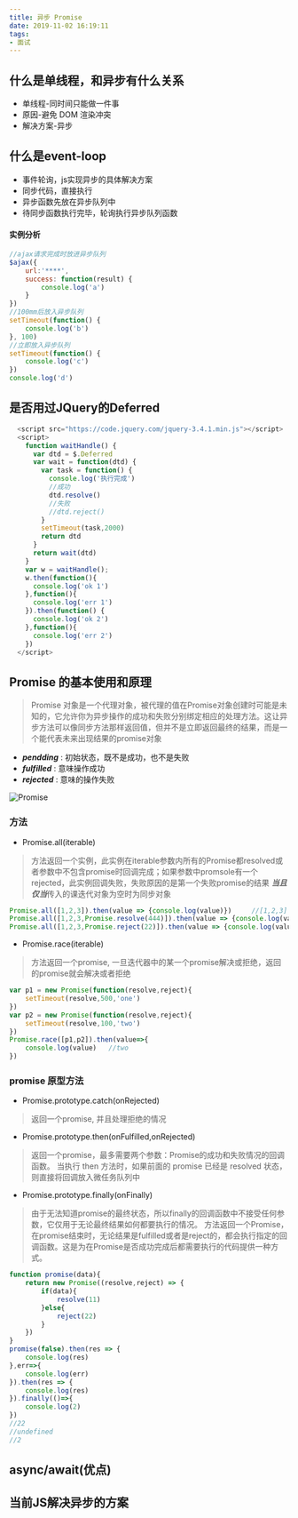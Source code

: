 ```yaml
---
title: 异步 Promise
date: 2019-11-02 16:19:11
tags: 
- 面试
---
```



## 什么是单线程，和异步有什么关系
+ 单线程-同时间只能做一件事
+ 原因-避免 DOM 渲染冲突 
+ 解决方案-异步

## 什么是event-loop
+ 事件轮询，js实现异步的具体解决方案
+ 同步代码，直接执行
+ 异步函数先放在异步队列中
+ 待同步函数执行完毕，轮询执行异步队列函数

#### 实例分析
```javaScript
//ajax请求完成时放进异步队列
$ajax({
    url:'****',
    success: function(result) {
        console.log('a')    
    }
})
//100mm后放入异步队列
setTimeout(function() {
    console.log('b')
}, 100)
//立即放入异步队列
setTimeout(function() {
    console.log('c')
})
console.log('d')
```
## 是否用过JQuery的Deferred
```javaScript
  <script src="https://code.jquery.com/jquery-3.4.1.min.js"></script>
  <script>
    function waitHandle() {
      var dtd = $.Deferred
      var wait = function(dtd) {
        var task = function() {
          console.log('执行完成')
          //成功
          dtd.resolve()
          //失败
          //dtd.reject()
        }
        setTimeout(task,2000)
        return dtd
      }
      return wait(dtd)
    }
    var w = waitHandle();
    w.then(function(){
      console.log('ok 1')
    },function(){
      console.log('err 1')
    }).then(function() {
      console.log('ok 2')
    },function(){
      console.log('err 2')
    })
  </script>
```
## Promise 的基本使用和原理

> Promise 对象是一个代理对象，被代理的值在Promise对象创建时可能是未知的，它允许你为异步操作的成功和失败分别绑定相应的处理方法。这让异步方法可以像同步方法那样返回值，但并不是立即返回最终的结果，而是一个能代表未来出现结果的promise对象
+ ***pendding*** : 初始状态，既不是成功，也不是失败
+ ***fulfilled*** : 意味操作成功
+ ***rejected*** : 意味的操作失败


![Promise](https://mdn.mozillademos.org/files/8633/promises.png)
### 方法
+ Promise.all(iterable) 
> 方法返回一个实例，此实例在iterable参数内所有的Promise都resolved或者参数中不包含promise时回调完成；如果参数中promsole有一个rejected，此实例回调失败，失败原因的是第一个失败promise的结果
***当且仅当***传入的课迭代对象为空时为同步对象

```JavaScript
Promise.all([1,2,3]).then(value => {console.log(value)})     //[1,2,3]
Promise.all([1,2,3,Promise.resolve(444)]).then(value => {console.log(value)})    //[1,2,3,444]
Promise.all([1,2,3,Promise.reject(22)]).then(value => {console.log(value)})      //rejected 22
```
+ Promise.race(iterable)
> 方法返回一个promise, 一旦迭代器中的某一个promise解决或拒绝，返回的promise就会解决或者拒绝

```javaScript
var p1 = new Promise(function(resolve,reject){
    setTimeout(resolve,500,'one')
})
var p2 = new Promise(function(resolve,reject){
    setTimeout(resolve,100,'two')
})
Promise.race([p1,p2]).then(value=>{
    console.log(value)   //two
})
```

### promise 原型方法

+ Promise.prototype.catch(onRejected)
> 返回一个promise, 并且处理拒绝的情况

+ Promise.prototype.then(onFulfilled,onRejected)
> 返回一个promise，最多需要两个参数：Promise的成功和失败情况的回调函数。
> 当执行 then 方法时，如果前面的 promise 已经是 resolved 状态，则直接将回调放入微任务队列中

+ Promise.prototype.finally(onFinally)
> 由于无法知道promise的最终状态，所以finally的回调函数中不接受任何参数，它仅用于无论最终结果如何都要执行的情况。
 方法返回一个Promise，在promise结束时，无论结果是fulfilled或者是reject的，都会执行指定的回调函数。这是为在Promise是否成功完成后都需要执行的代码提供一种方式。

```javaScript
function promise(data){
    return new Promise((resolve,reject) => {
        if(data){
            resolve(11)
        }else{
            reject(22)
        }
    })
}
promise(false).then(res => {
    console.log(res)
},err=>{
    console.log(err)
}).then(res => {
    console.log(res)
}).finally(()=>{
    console.log(2)
})
//22
//undefined
//2
```
## async/await(优点)
## 当前JS解决异步的方案
 